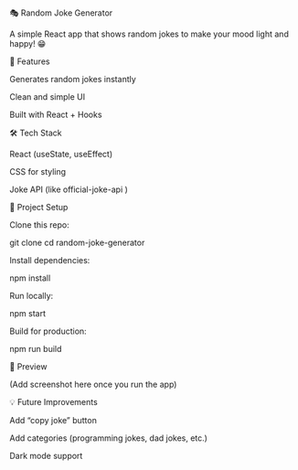 🎭 Random Joke Generator

A simple React app that shows random jokes to make your mood light and happy! 😁

🚀 Features

Generates random jokes instantly

Clean and simple UI

Built with React + Hooks

🛠️ Tech Stack

React (useState, useEffect)

CSS for styling

Joke API (like official-joke-api
)

📂 Project Setup

Clone this repo:

git clone <repo-url>
cd random-joke-generator


Install dependencies:

npm install


Run locally:

npm start


Build for production:

npm run build

📸 Preview

(Add screenshot here once you run the app)

💡 Future Improvements

Add “copy joke” button

Add categories (programming jokes, dad jokes, etc.)

Dark mode support
